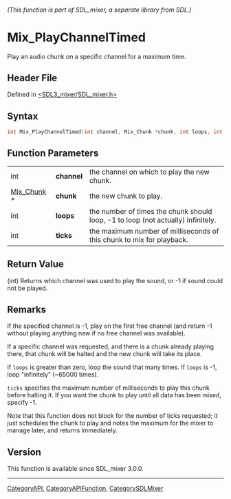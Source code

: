 ###### (This function is part of SDL_mixer, a separate library from SDL.)
# Mix_PlayChannelTimed

Play an audio chunk on a specific channel for a maximum time.

## Header File

Defined in [<SDL3_mixer/SDL_mixer.h>](https://github.com/libsdl-org/SDL_mixer/blob/main/include/SDL3_mixer/SDL_mixer.h)

## Syntax

```c
int Mix_PlayChannelTimed(int channel, Mix_Chunk *chunk, int loops, int ticks);
```

## Function Parameters

|                          |             |                                                                                  |
| ------------------------ | ----------- | -------------------------------------------------------------------------------- |
| int                      | **channel** | the channel on which to play the new chunk.                                      |
| [Mix_Chunk](Mix_Chunk) * | **chunk**   | the new chunk to play.                                                           |
| int                      | **loops**   | the number of times the chunk should loop, -1 to loop (not actually) infinitely. |
| int                      | **ticks**   | the maximum number of milliseconds of this chunk to mix for playback.            |

## Return Value

(int) Returns which channel was used to play the sound, or -1 if sound
could not be played.

## Remarks

If the specified channel is -1, play on the first free channel (and return
-1 without playing anything new if no free channel was available).

If a specific channel was requested, and there is a chunk already playing
there, that chunk will be halted and the new chunk will take its place.

If `loops` is greater than zero, loop the sound that many times. If `loops`
is -1, loop "infinitely" (~65000 times).

`ticks` specifies the maximum number of milliseconds to play this chunk
before halting it. If you want the chunk to play until all data has been
mixed, specify -1.

Note that this function does not block for the number of ticks requested;
it just schedules the chunk to play and notes the maximum for the mixer to
manage later, and returns immediately.

## Version

This function is available since SDL_mixer 3.0.0.

----
[CategoryAPI](CategoryAPI), [CategoryAPIFunction](CategoryAPIFunction), [CategorySDLMixer](CategorySDLMixer)

